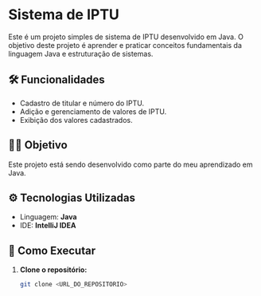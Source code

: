 # Sistema de IPTU

Este é um projeto simples de sistema de IPTU desenvolvido em Java. O objetivo deste projeto é aprender e praticar conceitos fundamentais da linguagem Java e estruturação de sistemas.

## 🛠️ Funcionalidades

- Cadastro de titular e número do IPTU.
- Adição e gerenciamento de valores de IPTU.
- Exibição dos valores cadastrados.

## 🧑‍💻 Objetivo

Este projeto está sendo desenvolvido como parte do meu aprendizado em Java. 

## ⚙️ Tecnologias Utilizadas

- Linguagem: **Java**
- IDE: **IntelliJ IDEA**

## 🚀 Como Executar

1. **Clone o repositório:**
   ```bash
   git clone <URL_DO_REPOSITORIO>

